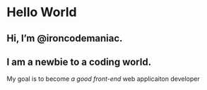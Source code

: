 <h1> Hello World </h1>
<h2> Hi, I’m @ironcodemaniac. </h2>
<h2> I am a newbie to a coding world. </h2>
<p> My goal is to become <em>a good front-end</em> web applicaiton developer </p>
